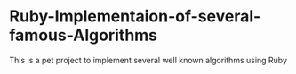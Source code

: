 # Ruby-Implementaion-of-several-famous-Algorithms
This is a pet project to implement several well known algorithms using Ruby
